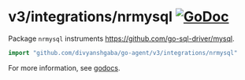 # v3/integrations/nrmysql [![GoDoc](https://godoc.org/github.com/divyanshgaba/go-agent/v3/integrations/nrmysql?status.svg)](https://godoc.org/github.com/divyanshgaba/go-agent/v3/integrations/nrmysql)

Package `nrmysql` instruments https://github.com/go-sql-driver/mysql.

```go
import "github.com/divyanshgaba/go-agent/v3/integrations/nrmysql"
```

For more information, see
[godocs](https://godoc.org/github.com/divyanshgaba/go-agent/v3/integrations/nrmysql).
